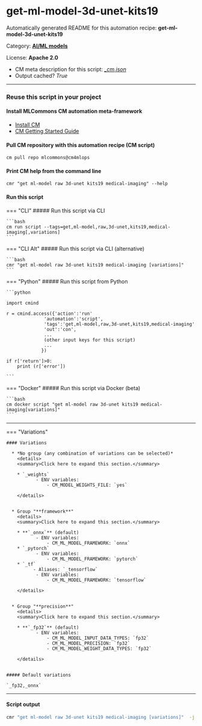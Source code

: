 # get-ml-model-3d-unet-kits19
Automatically generated README for this automation recipe: **get-ml-model-3d-unet-kits19**

Category: **[AI/ML models](..)**

License: **Apache 2.0**


* CM meta description for this script: *[_cm.json](https://github.com/mlcommons/cm4mlops/tree/main/script/get-ml-model-3d-unet-kits19/_cm.json)*
* Output cached? *True*

---
### Reuse this script in your project

#### Install MLCommons CM automation meta-framework

* [Install CM](https://docs.mlcommons.org/ck/install)
* [CM Getting Started Guide](https://docs.mlcommons.org/ck/getting-started/)

#### Pull CM repository with this automation recipe (CM script)

```cm pull repo mlcommons@cm4mlops```

#### Print CM help from the command line

````cmr "get ml-model raw 3d-unet kits19 medical-imaging" --help````

#### Run this script

=== "CLI"
    ##### Run this script via CLI

    ```bash
    cm run script --tags=get,ml-model,raw,3d-unet,kits19,medical-imaging[,variations] 
    ```
=== "CLI Alt"
    ##### Run this script via CLI (alternative)


    ```bash
    cmr "get ml-model raw 3d-unet kits19 medical-imaging [variations]" 
    ```

=== "Python"
    ##### Run this script from Python


    ```python

    import cmind

    r = cmind.access({'action':'run'
                  'automation':'script',
                  'tags':'get,ml-model,raw,3d-unet,kits19,medical-imaging'
                  'out':'con',
                  ...
                  (other input keys for this script)
                  ...
                 })

    if r['return']>0:
        print (r['error'])

    ```


=== "Docker"
    ##### Run this script via Docker (beta)

    ```bash
    cm docker script "get ml-model raw 3d-unet kits19 medical-imaging[variations]" 
    ```
___

=== "Variations"


    #### Variations

      * *No group (any combination of variations can be selected)*
        <details>
        <summary>Click here to expand this section.</summary>

        * `_weights`
               - ENV variables:
                   - CM_MODEL_WEIGHTS_FILE: `yes`

        </details>


      * Group "**framework**"
        <details>
        <summary>Click here to expand this section.</summary>

        * **`_onnx`** (default)
               - ENV variables:
                   - CM_ML_MODEL_FRAMEWORK: `onnx`
        * `_pytorch`
               - ENV variables:
                   - CM_ML_MODEL_FRAMEWORK: `pytorch`
        * `_tf`
              - Aliases: `_tensorflow`
               - ENV variables:
                   - CM_ML_MODEL_FRAMEWORK: `tensorflow`

        </details>


      * Group "**precision**"
        <details>
        <summary>Click here to expand this section.</summary>

        * **`_fp32`** (default)
               - ENV variables:
                   - CM_ML_MODEL_INPUT_DATA_TYPES: `fp32`
                   - CM_ML_MODEL_PRECISION: `fp32`
                   - CM_ML_MODEL_WEIGHT_DATA_TYPES: `fp32`

        </details>


    ##### Default variations

    `_fp32,_onnx`

___
#### Script output
```bash
cmr "get ml-model raw 3d-unet kits19 medical-imaging [variations]"  -j
```